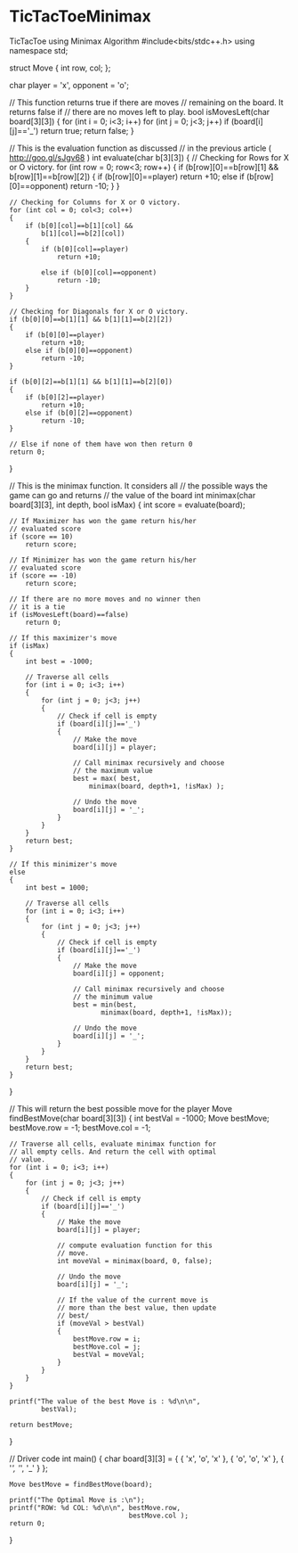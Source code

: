 # TicTacToeMinimax
TicTacToe using Minimax Algorithm
#include<bits/stdc++.h> 
using namespace std; 
  
struct Move 
{ 
    int row, col; 
}; 
  
char player = 'x', opponent = 'o'; 
  
// This function returns true if there are moves 
// remaining on the board. It returns false if 
// there are no moves left to play. 
bool isMovesLeft(char board[3][3]) 
{ 
    for (int i = 0; i<3; i++) 
        for (int j = 0; j<3; j++) 
            if (board[i][j]=='_') 
                return true; 
    return false; 
} 
  
// This is the evaluation function as discussed 
// in the previous article ( http://goo.gl/sJgv68 ) 
int evaluate(char b[3][3]) 
{ 
    // Checking for Rows for X or O victory. 
    for (int row = 0; row<3; row++) 
    { 
        if (b[row][0]==b[row][1] && 
            b[row][1]==b[row][2]) 
        { 
            if (b[row][0]==player) 
                return +10; 
            else if (b[row][0]==opponent) 
                return -10; 
        } 
    } 
  
    // Checking for Columns for X or O victory. 
    for (int col = 0; col<3; col++) 
    { 
        if (b[0][col]==b[1][col] && 
            b[1][col]==b[2][col]) 
        { 
            if (b[0][col]==player) 
                return +10; 
  
            else if (b[0][col]==opponent) 
                return -10; 
        } 
    } 
  
    // Checking for Diagonals for X or O victory. 
    if (b[0][0]==b[1][1] && b[1][1]==b[2][2]) 
    { 
        if (b[0][0]==player) 
            return +10; 
        else if (b[0][0]==opponent) 
            return -10; 
    } 
  
    if (b[0][2]==b[1][1] && b[1][1]==b[2][0]) 
    { 
        if (b[0][2]==player) 
            return +10; 
        else if (b[0][2]==opponent) 
            return -10; 
    } 
  
    // Else if none of them have won then return 0 
    return 0; 
} 
  
// This is the minimax function. It considers all 
// the possible ways the game can go and returns 
// the value of the board 
int minimax(char board[3][3], int depth, bool isMax) 
{ 
    int score = evaluate(board); 
  
    // If Maximizer has won the game return his/her 
    // evaluated score 
    if (score == 10) 
        return score; 
  
    // If Minimizer has won the game return his/her 
    // evaluated score 
    if (score == -10) 
        return score; 
  
    // If there are no more moves and no winner then 
    // it is a tie 
    if (isMovesLeft(board)==false) 
        return 0; 
  
    // If this maximizer's move 
    if (isMax) 
    { 
        int best = -1000; 
  
        // Traverse all cells 
        for (int i = 0; i<3; i++) 
        { 
            for (int j = 0; j<3; j++) 
            { 
                // Check if cell is empty 
                if (board[i][j]=='_') 
                { 
                    // Make the move 
                    board[i][j] = player; 
  
                    // Call minimax recursively and choose 
                    // the maximum value 
                    best = max( best, 
                        minimax(board, depth+1, !isMax) ); 
  
                    // Undo the move 
                    board[i][j] = '_'; 
                } 
            } 
        } 
        return best; 
    } 
  
    // If this minimizer's move 
    else
    { 
        int best = 1000; 
  
        // Traverse all cells 
        for (int i = 0; i<3; i++) 
        { 
            for (int j = 0; j<3; j++) 
            { 
                // Check if cell is empty 
                if (board[i][j]=='_') 
                { 
                    // Make the move 
                    board[i][j] = opponent; 
  
                    // Call minimax recursively and choose 
                    // the minimum value 
                    best = min(best, 
                           minimax(board, depth+1, !isMax)); 
  
                    // Undo the move 
                    board[i][j] = '_'; 
                } 
            } 
        } 
        return best; 
    } 
} 
  
// This will return the best possible move for the player 
Move findBestMove(char board[3][3]) 
{ 
    int bestVal = -1000; 
    Move bestMove; 
    bestMove.row = -1; 
    bestMove.col = -1; 
  
    // Traverse all cells, evaluate minimax function for 
    // all empty cells. And return the cell with optimal 
    // value. 
    for (int i = 0; i<3; i++) 
    { 
        for (int j = 0; j<3; j++) 
        { 
            // Check if cell is empty 
            if (board[i][j]=='_') 
            { 
                // Make the move 
                board[i][j] = player; 
  
                // compute evaluation function for this 
                // move. 
                int moveVal = minimax(board, 0, false); 
  
                // Undo the move 
                board[i][j] = '_'; 
  
                // If the value of the current move is 
                // more than the best value, then update 
                // best/ 
                if (moveVal > bestVal) 
                { 
                    bestMove.row = i; 
                    bestMove.col = j; 
                    bestVal = moveVal; 
                } 
            } 
        } 
    } 
  
    printf("The value of the best Move is : %d\n\n", 
            bestVal); 
  
    return bestMove; 
} 
  
// Driver code 
int main() 
{ 
    char board[3][3] = 
    { 
        { 'x', 'o', 'x' }, 
        { 'o', 'o', 'x' }, 
        { '_', '_', '_' } 
    }; 
  
    Move bestMove = findBestMove(board); 
  
    printf("The Optimal Move is :\n"); 
    printf("ROW: %d COL: %d\n\n", bestMove.row, 
                                  bestMove.col ); 
    return 0; 
} 

